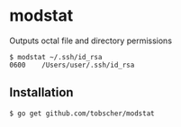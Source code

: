 # modstat

Outputs octal file and directory permissions
```
$ modstat ~/.ssh/id_rsa
0600	/Users/user/.ssh/id_rsa
```
## Installation

```
$ go get github.com/tobscher/modstat
```
